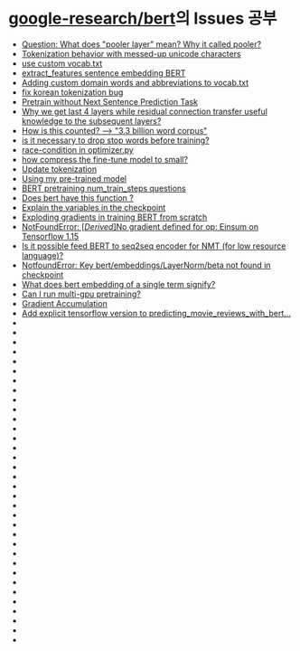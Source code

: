 # [google-research/bert](https://github.com/google-research/bert/issues)의 Issues 공부

- [Question: What does "pooler layer" mean? Why it called pooler?](https://github.com/google-research/bert/issues/1102)
- [Tokenization behavior with messed-up unicode characters](https://github.com/google-research/bert/issues/1093)
- [use custom vocab.txt](https://github.com/google-research/bert/issues/1092)
- [extract_features sentence embedding BERT](https://github.com/google-research/bert/issues/1085)
- [Adding custom domain words and abbreviations to vocab.txt](https://github.com/google-research/bert/issues/1083)
- [fix korean tokenization bug](https://github.com/google-research/bert/pull/1070)
- [Pretrain without Next Sentence Prediction Task](https://github.com/google-research/bert/issues/1068)
- [Why we get last 4 layers while residual connection transfer useful knowledge to the subsequent layers?](https://github.com/google-research/bert/issues/1064)
- [How is this counted? --> "3.3 billion word corpus"](https://github.com/google-research/bert/issues/1060)
- [is it necessary to drop stop words before training?](https://github.com/google-research/bert/issues/1057)
- [race-condition in optimizer.py](https://github.com/google-research/bert/issues/1050)
- [how compress the fine-tune model to small?](https://github.com/google-research/bert/issues/1043)
- [Update tokenization](https://github.com/google-research/bert/pull/1042)
- [Using my pre-trained model](https://github.com/google-research/bert/issues/1040)
- [BERT pretraining num_train_steps questions](https://github.com/google-research/bert/issues/1025)
- [Does bert have this function ?](https://github.com/google-research/bert/issues/1024)
- [Explain the variables in the checkpoint](https://github.com/google-research/bert/issues/1019)
- [Exploding gradients in training BERT from scratch](https://github.com/google-research/bert/issues/1016)
- [NotFoundError: [_Derived_]No gradient defined for op: Einsum on Tensorflow 1.15](https://github.com/google-research/bert/issues/1012)
- [Is it possible feed BERT to seq2seq encoder for NMT (for low resource language)?](https://github.com/google-research/bert/issues/1007)
- [NotfoundError: Key bert/embeddings/LayerNorm/beta not found in checkpoint](https://github.com/google-research/bert/issues/997)
- [What does bert embedding of a single term signify?](https://github.com/google-research/bert/issues/990)
- [Can I run multi-gpu pretraining?](https://github.com/google-research/bert/issues/978)
- [Gradient Accumulation](https://github.com/google-research/bert/pull/976)
- [Add explicit tensorflow version to predicting_movie_reviews_with_bert…](https://github.com/google-research/bert/pull/965)
- []()
- []()
- []()
- []()
- []()
- []()
- []()
- []()
- []()
- []()
- []()
- []()
- []()
- []()
- []()
- []()
- []()
- []()
- []()
- []()
- []()
- []()
- []()
- []()
- []()
- []()
- []()
- []()
- []()
- []()
- []()
- []()
- []()
- []()

